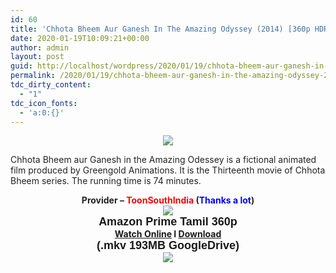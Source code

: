 ```yaml
---
id: 60
title: 'Chhota Bheem Aur Ganesh In The Amazing Odyssey (2014) [360p HDRip &#8211; Org Aud Tamil &#8211; AVC &#8211; 200MB]'
date: 2020-01-19T10:09:21+00:00
author: admin
layout: post
guid: http://localhost/wordpress/2020/01/19/chhota-bheem-aur-ganesh-in-the-amazing-odyssey-2014-360p-hdrip-org-aud-tamil-avc-200mb/
permalink: /2020/01/19/chhota-bheem-aur-ganesh-in-the-amazing-odyssey-2014-360p-hdrip-org-aud-tamil-avc-200mb/
tdc_dirty_content:
  - "1"
tdc_icon_fonts:
  - 'a:0:{}'
---
```

<div dir="ltr" style="text-align: left;" trbidi="on">
  <div class="separator" style="clear: both; text-align: center;">
    <a href="https://1.bp.blogspot.com/-y-20TD8vo9s/XiQqDrv49dI/AAAAAAAAA5g/zvnA-ArAhkMZWviXQZ6QkMgMro8z5L-sgCLcBGAsYHQ/s1600/greengold-Chhota_Bheem_Aur_Ganesh_GG-Full-Image_GalleryCover-in-IN-1484002524990._UY500_UX667_RI_VW7qrTxd3JXF8SsflIGRnuNkRxqbFf0C_TTW_.jpg" imageanchor="1" style="margin-left: 1em; margin-right: 1em;"><img border="0" data-original-height="375" data-original-width="667" src="https://1.bp.blogspot.com/-y-20TD8vo9s/XiQqDrv49dI/AAAAAAAAA5g/zvnA-ArAhkMZWviXQZ6QkMgMro8z5L-sgCLcBGAsYHQ/s1600/greengold-Chhota_Bheem_Aur_Ganesh_GG-Full-Image_GalleryCover-in-IN-1484002524990._UY500_UX667_RI_VW7qrTxd3JXF8SsflIGRnuNkRxqbFf0C_TTW_.jpg" /></a>
  </div>
  
  <h2 class="bNg8Rb" style="background-color: white; clip: rect(1px, 1px, 1px, 1px); color: #222222; font-family: arial, sans-serif; height: 1px; margin: 0px; overflow: hidden; padding: 0px; position: absolute; white-space: nowrap; width: 1px; z-index: -1000;">
    Description
  </h2>
  
  <p>
    <span style="background-color: white; color: #222222; font-family: "arial" , sans-serif; font-size: 14px;">Chhota Bheem aur Ganesh in the Amazing Odessey is a fictional animated film produced by Greengold Animations. It is the Thirteenth movie of Chhota Bheem series. The running time is 74 minutes.</span>
  </p>
  
  <div style="text-align: center;">
    <span style="font-family: "arial" , "helvetica" , sans-serif;"><span style="background-color: white;"><b><span style="color: #222222;">Provider &#8211; </span><span style="color: red;">ToonSouthIndia</span><span style="color: #222222;"> (</span><span style="color: blue;">Thanks a lot</span><span style="color: #222222;">)</span></b></span></span>
  </div>
  
  <div class="separator" style="clear: both; text-align: center;">
    <a href="https://1.bp.blogspot.com/-fai1ZuUwnbA/XIjy2aT4irI/AAAAAAAAANw/WFW0YRK47_8GLAt3pPBSzBk0GJA6Mk5fgCPcBGAYYCw/s1600/torrborder.gif" imageanchor="1" style="margin-left: 1em; margin-right: 1em;"><img border="0" data-original-height="3" data-original-width="500" src="https://1.bp.blogspot.com/-fai1ZuUwnbA/XIjy2aT4irI/AAAAAAAAANw/WFW0YRK47_8GLAt3pPBSzBk0GJA6Mk5fgCPcBGAYYCw/s1600/torrborder.gif" /></a>
  </div>
  
  <div class="separator" style="clear: both; text-align: center;">
    <b style="font-family: arial, helvetica, sans-serif; font-size: large;">Amazon Prime Tamil 360p</b>
  </div>
  
  <div class="separator" style="clear: both; text-align: center;">
    <span style="font-family: "arial" , "helvetica" , sans-serif; font-size: large;"><b><a href="https://drive.google.com/file/d/1ZQxyvitnl6YlnVqhrAZewxWKJAJnmX24/view">Watch Online</a>&nbsp;I&nbsp;<a href="https://drive.google.com/uc?id=1ZQxyvitnl6YlnVqhrAZewxWKJAJnmX24&#038;export=download">Download</a></b></span>
  </div>
  
  <div class="separator" style="clear: both; text-align: center;">
    <b style="font-family: arial, helvetica, sans-serif; font-size: large;">(.mkv 193MB GoogleDrive)</b>
  </div>
  
  <div style="text-align: center;">
    <a href="https://1.bp.blogspot.com/-fai1ZuUwnbA/XIjy2aT4irI/AAAAAAAAANw/WFW0YRK47_8GLAt3pPBSzBk0GJA6Mk5fgCPcBGAYYCw/s1600/torrborder.gif" imageanchor="1" style="margin-left: 1em; margin-right: 1em;"><b><span style="font-family: "arial" , "helvetica" , sans-serif;"><img border="0" data-original-height="3" data-original-width="500" src="https://1.bp.blogspot.com/-fai1ZuUwnbA/XIjy2aT4irI/AAAAAAAAANw/WFW0YRK47_8GLAt3pPBSzBk0GJA6Mk5fgCPcBGAYYCw/s1600/torrborder.gif" /></span></b></a></p>
  </div>
</div>